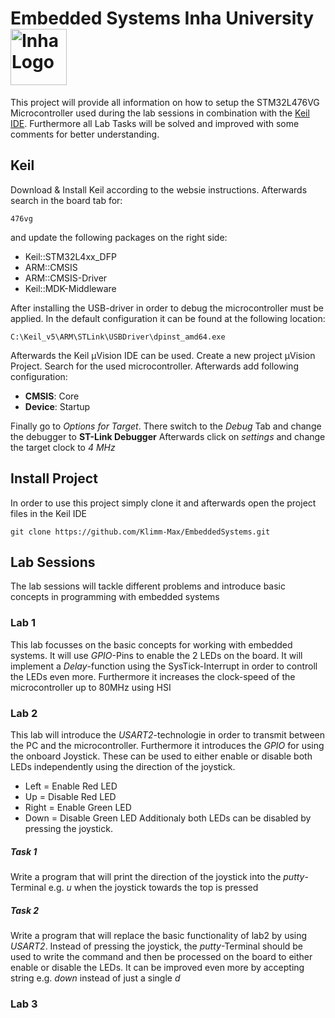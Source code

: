 # Embedded Systems Inha University <img src="https://upload.wikimedia.org/wikipedia/en/b/be/InhaUniversityEmblem.png" width="90" title="Inha Logo">


This project will provide all information on how to setup the STM32L476VG Microcontroller used during the
lab sessions in combination with the [Keil IDE](https://www.keil.com/demo/eval/arm.htm).
Furthermore all Lab Tasks will be solved and improved with some comments for better understanding.

## Keil

Download & Install Keil according to the websie instructions.
Afterwards search in the board tab for:
```
476vg
```
and update the following packages on the right side:
* Keil::STM32L4xx_DFP 
*  ARM::CMSIS 
* ARM::CMSIS-Driver 
* Keil::MDK-Middleware

After installing the USB-driver in order to debug the microcontroller must be applied.
In the default configuration it can be found at the following location:
```
C:\Keil_v5\ARM\STLink\USBDriver\dpinst_amd64.exe
```
Afterwards the Keil µVision IDE can be used.
Create a new project µVision Project. Search for the used microcontroller.
Afterwards add following configuration:
* **CMSIS**: Core
* **Device**: Startup

Finally go to *Options for Target*.
There switch to the *Debug* Tab and change the debugger to **ST-Link Debugger**
Afterwards click on *settings* and change the target clock to *4 MHz*

## Install Project
In order to use this project simply clone it and afterwards open the project files in the Keil IDE
```
git clone https://github.com/Klimm-Max/EmbeddedSystems.git
```

## Lab Sessions
The lab sessions will tackle different problems and introduce basic concepts in programming with embedded systems

### Lab 1
This lab focusses on the basic concepts for working with embedded systems.
It will use *GPIO*-Pins to enable the 2 LEDs on the board.
It will implement a *Delay*-function using the SysTick-Interrupt in order to controll the LEDs even more.
Furthermore it increases the clock-speed of the microcontroller up to 80MHz using HSI

### Lab 2
This lab will introduce the *USART2*-technologie in order to transmit between the PC and the microcontroller.
Furthermore it introduces the *GPIO* for using the onboard Joystick. These can be used to either enable or disable both LEDs independently using the direction of the joystick.
* Left 		= Enable Red LED
* Up 		= Disable Red LED
* Right 	= Enable Green LED
* Down	 = Disable Green LED
Additionaly both LEDs can be disabled by pressing the joystick.
##### Task 1
Write a program that will print the direction of the joystick into the *putty*-Terminal e.g. *u* when the joystick towards the top is pressed
##### Task 2
Write a program that will replace the basic functionality of lab2 by using *USART2*.
Instead of pressing the joystick, the *putty*-Terminal should be used to write the command and then be processed on the board to either enable or disable the LEDs.
It can be improved even more by accepting string e.g. *down* instead of just a single *d*

### Lab 3